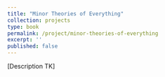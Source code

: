 ```yaml
---
title: "Minor Theories of Everything"
collection: projects
type: book
permalink: /project/minor-theories-of-everything
excerpt: ''
published: false
---
```


[Description TK]